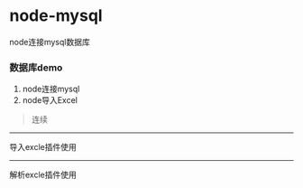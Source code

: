 # node-mysql
node连接mysql数据库
### 数据库demo
1. node连接mysql
2. node导入Excel
 > 连续
 ****
 导入excle插件使用
 ****
 解析excle插件使用
